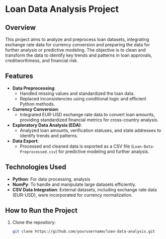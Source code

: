 # Loan Data Analysis Project

## Overview
This project aims to analyze and preprocess loan datasets, integrating exchange rate data for currency conversion and preparing the data for further analysis or predictive modeling. The objective is to clean and transform the data to identify key trends and patterns in loan approvals, creditworthiness, and financial risk.

## Features
- **Data Preprocessing**: 
  - Handled missing values and standardized the loan data.
  - Replaced inconsistencies using conditional logic and efficient Python methods.
- **Currency Conversion**: 
  - Integrated EUR-USD exchange rate data to convert loan amounts, providing standardized financial metrics for cross-country analysis.
- **Exploratory Data Analysis (EDA)**: 
  - Analyzed loan amounts, verification statuses, and state addresses to identify trends and patterns.
- **Data Export**: 
  - Processed and cleaned data is exported as a CSV file (`Loan-Data-Preprocessed.csv`) for predictive modeling and further analysis.

## Technologies Used
- **Python**: For data processing, analysis
- **NumPy**: To handle and manipulate large datasets efficiently.
- **CSV Data Integration**: External datasets, including exchange rate data (EUR-USD), were incorporated for currency normalization.

## How to Run the Project
1. Clone the repository:
   ```bash
   git clone https://github.com/yourusername/loan-data-analysis.git
